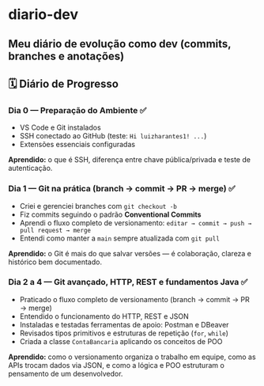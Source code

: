 # diario-dev
Meu diário de evolução como dev (commits, branches e anotações)
---

## 🗓️ Diário de Progresso

### Dia 0 — Preparação do Ambiente ✅
- VS Code e Git instalados  
- SSH conectado ao GitHub (teste: `Hi luizharantes1! ...`)  
- Extensões essenciais configuradas  

**Aprendido:** o que é SSH, diferença entre chave pública/privada e teste de autenticação.
### Dia 1 — Git na prática (branch → commit → PR → merge) ✅
- Criei e gerenciei branches com `git checkout -b`
- Fiz commits seguindo o padrão **Conventional Commits**
- Aprendi o fluxo completo de versionamento:
  `editar → commit → push → pull request → merge`
- Entendi como manter a `main` sempre atualizada com `git pull`

**Aprendido:** o Git é mais do que salvar versões — é colaboração, clareza e histórico bem documentado.
### Dia 2 a 4 — Git avançado, HTTP, REST e fundamentos Java ✅
- Praticado o fluxo completo de versionamento (branch → commit → PR → merge)
- Entendido o funcionamento do HTTP, REST e JSON
- Instaladas e testadas ferramentas de apoio: Postman e DBeaver
- Revisados tipos primitivos e estruturas de repetição (`for`, `while`)
- Criada a classe `ContaBancaria` aplicando os conceitos de POO

**Aprendido:** como o versionamento organiza o trabalho em equipe, como as APIs trocam dados via JSON, e como a lógica e POO estruturam o pensamento de um desenvolvedor.
